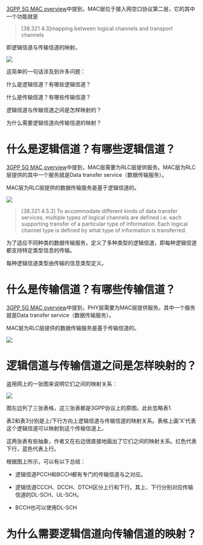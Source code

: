 [3GPP 5G MAC overview](http://windmissing.github.io/5g/2019-08/3gpp-5g-mac-overview.html)中提到，MAC层位于接入网空口协议第二层，它的其中一个功能就是

>[38.321 4.3]mapping between logical channels and transport channels

即逻辑信道与传输信道的映射。

![](\images\2019\3.png)

这简单的一句话涉及到许多问题：

什么是逻辑信道？有哪些逻辑信道？

什么是传输信道？有哪些传输信道？

逻辑信道与传输信道之间是怎样映射的？

为什么需要逻辑信道向传输信道的映射？

<!-- more -->

# 什么是逻辑信道？有哪些逻辑信道？

[3GPP 5G MAC overview](http://windmissing.github.io/5g/2019-08/3gpp-5g-mac-overview.html)中提到，MAC层需要为RLC层提供服务。MAC层为RLC层提供的其中一个服务就是Data transfer service（数据传输服务）。

MAC层为RLC层提供的数据传输服务是基于逻辑信道的。

![](\images\2019\4.png)

> [38.321 4.5.3]
> To accommodate different kinds of data transfer services, multiple types of logical channels are defined i.e. each supporting transfer of a particular type of information.
> Each logical channel type is defined by what type of information is transferred.

为了适应不同种类的数据传输服务，定义了多种类型的逻辑信道，即每种逻辑信道都支持特定类型信息的传输。

每种逻辑信道类型由传输的信息类型定义。

# 什么是传输信道？有哪些传输信道？

[3GPP 5G MAC overview](http://windmissing.github.io/5g/2019-08/3gpp-5g-mac-overview.html)中提到，PHY层需要为MAC层提供服务。其中一个服务就是Data transfer service（数据传输服务）。

MAC层为RLC层提供的数据传输服务是基于传输信道的。

![](\images\2019\5.png)

# 逻辑信道与传输信道之间是怎样映射的？

盗用网上的一张图来说明它们之间的映射关系：

![](http://www.sharetechnote.com/html/5G/image/NR_ChannelMap_MAC_01.png)

图左边列了三张表格，这三张表都是3GPP协议上的原图。此处忽略表1.

表2和表3分别是上/下行方向上逻辑信道与传输信道的映射关系。表格上画'X'代表这个逻辑信道可以映射到这个传输信道上。

这两张表有些抽象，作者又在右边很直接地画出了它们之间的映射关系。红色代表下行，蓝色代表上行。

根据图上所示，可以有以下总结：

- 逻辑信道PCCH和BCCH都有专门的传输信道与之对应。

- 逻辑信道CCCH、DCCH、DTCH区分上行和下行。其上、下行分别对应传输信道的DL-SCH、UL-SCH。

- BCCH也可以使用DL-SCH

# 为什么需要逻辑信道向传输信道的映射？
